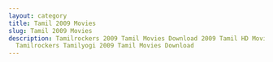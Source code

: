 ```yaml
---
layout: category
title: Tamil 2009 Movies
slug: Tamil 2009 Movies
description: Tamilrockers 2009 Tamil Movies Download 2009 Tamil HD Movies in
  Tamilrockers Tamilyogi 2009 Tamil Movies Download
---
```

